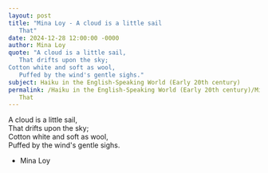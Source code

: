 ```yaml
---
layout: post
title: "Mina Loy - A cloud is a little sail  
   That"
date: 2024-12-28 12:00:00 -0000
author: Mina Loy
quote: "A cloud is a little sail,  
   That drifts upon the sky;  
Cotton white and soft as wool,  
   Puffed by the wind's gentle sighs."
subject: Haiku in the English-Speaking World (Early 20th century)
permalink: /Haiku in the English-Speaking World (Early 20th century)/Mina Loy/Mina Loy - A cloud is a little sail  
   That
---
```


A cloud is a little sail,  
   That drifts upon the sky;  
Cotton white and soft as wool,  
   Puffed by the wind's gentle sighs.

- Mina Loy
